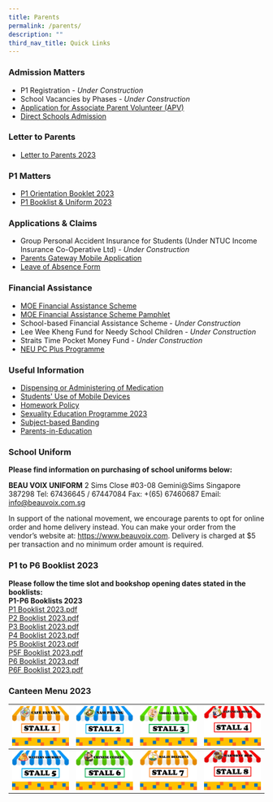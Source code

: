 ```yaml
---
title: Parents
permalink: /parents/
description: ""
third_nav_title: Quick Links
---
```

### Admission Matters
* P1 Registration - *Under Construction*
* School Vacancies by Phases - *Under Construction*
* [Application for Associate Parent Volunteer (APV)](https://form.gov.sg/61e6499a860fdd0014a8ee99)
* [Direct Schools Admission](https://www.moe.gov.sg/secondary/dsa)

### Letter to Parents
* [Letter to Parents 2023](https://horizonprimary.edu.sg/our-partners/parents/letter-to-parents/)

### P1 Matters
* [P1 Orientation Booklet 2023](/files/P1%20Orientation%20Booklet%202023.pdf)
* [P1 Booklist & Uniform 2023](/files/Booklists/booklistp1.pdf)

### Applications & Claims
* Group Personal Accident Insurance for Students (Under NTUC Income Insurance Co-Operative Ltd) - *Under Construction*
* [Parents Gateway Mobile Application](https://horizonprimary.edu.sg/parentsgateway/)
* [Leave of Absence Form](https://form.gov.sg/60ff8bf95f725c0011dd6188)

### Financial Assistance
* [MOE Financial Assistance Scheme](/files/Financial%20Assistance/MOE%20FAS%20Application%20Form%20Sep%202022.pdf)
* [MOE Financial Assistance Scheme Pamphlet](https://www.moe.gov.sg/financial-matters/financial-assistance)
* School-based Financial Assistance Scheme - *Under Construction*
* Lee Wee Kheng Fund for Needy School Children - *Under Construction*
* Straits Time Pocket Money Fund - *Under Construction*
* [NEU PC Plus Programme](https://www.imda.gov.sg/neupc)

### Useful Information
* [Dispensing or Administering of Medication](/files/Administering%20of%20Medication.pdf)
* [Students' Use of Mobile Devices](https://horizonprimary.edu.sg/studentsuseofmobiledevices/)
* [Homework Policy](https://horizonprimary.edu.sg/homeworkpolicy/)
* [Sexuality Education Programme 2023](/files/Sexuality%20Education/2023%20Info%20on%20SEd_HRPS.pdf)
* [Subject-based Banding](https://www.moe.gov.sg/primary/curriculum/subject-based-banding)
* [Parents-in-Education](https://www.schoolbag.edu.sg/)

### School Uniform
**Please find information on purchasing of school uniforms below:**

**BEAU VOIX UNIFORM**
2 Sims Close 
#03-08 Gemini@Sims
Singapore 387298 
Tel: 67436645 / 67447084
Fax: +(65) 67460687
Email: info@beauvoix.com.sg
 
In support of the national movement, we encourage parents to opt for online order and home delivery instead. You can make your order from the vendor’s website at: https://www.beauvoix.com. Delivery is charged at $5 per transaction and no minimum order amount is required.

### P1 to P6 Booklist 2023
**Please follow the time slot and bookshop opening dates stated in the booklists:**<br>
**P1-P6 Booklists 2023**<br>
[P1 Booklist 2023.pdf]([](/files/Booklists/booklistp1.pdf))<br>
[P2 Booklist 2023.pdf]([](/files/Booklists/booklistp2.pdf))<br>
[P3 Booklist 2023.pdf]([](/files/Booklists/booklistp3.pdf))<br>
[P4 Booklist 2023.pdf]([](/files/Booklists/booklistp4.pdf))<br>
[P5 Booklist 2023.pdf]([](/files/Booklists/booklistp5.pdf))<br>
[P5F Booklist 2023.pdf]([](/files/Booklists/booklistp5f.pdf))<br>
[P6 Booklist 2023.pdf]([](/files/Booklists/booklistp6.pdf))<br>
[P6F Booklist 2023.pdf]([](/files/Booklists/booklistp6f.pdf))


### Canteen Menu 2023
[ ![](/images/stall1.jpg)](https://staging.d21co4ykjghpsi.amplifyapp.com/images/menu1.jpg) | [ ![](/images/stall2.jpg)](https://staging.d21co4ykjghpsi.amplifyapp.com/images/menu2.jpg)| [ ![](/images/stall3.jpg)](https://staging.d21co4ykjghpsi.amplifyapp.com/images/menu3.jpg)| [ ![](/images/stall4.jpg)](https://staging.d21co4ykjghpsi.amplifyapp.com/images/menu4.jpg)|
| -------- | -------- | -------- |-------- |
| [ ![](/images/stall5.jpg)](https://staging.d21co4ykjghpsi.amplifyapp.com/images/menu5.jpg)| [ ![](/images/stall6.jpg)](https://staging.d21co4ykjghpsi.amplifyapp.com/images/menu6.jpg)| [ ![](/images/stall7.jpg)](https://staging.d21co4ykjghpsi.amplifyapp.com/images/menu7.jpg) | [ ![](/images/stall8.jpg)](https://staging.d21co4ykjghpsi.amplifyapp.com/images/menu8.jpg)|